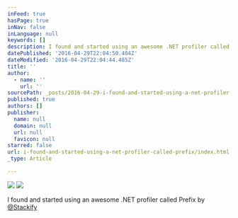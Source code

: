 ```yaml
---
inFeed: true
hasPage: true
inNav: false
inLanguage: null
keywords: []
description: I found and started using an awesome .NET profiler called Prefix by @Stackify
datePublished: '2016-04-29T22:04:50.404Z'
dateModified: '2016-04-29T22:04:44.485Z'
title: ''
author:
  - name: ''
    url: ''
sourcePath: _posts/2016-04-29-i-found-and-started-using-a-net-profiler-called-prefix.md
published: true
authors: []
publisher:
  name: null
  domain: null
  url: null
  favicon: null
starred: false
url: i-found-and-started-using-a-net-profiler-called-prefix/index.html
_type: Article

---
```

![](https://s3-us-west-2.amazonaws.com/the-grid-img/p/f6c1c7f48e59670a2a550941ce623ea1dbb0daa3.png)
![](https://the-grid-user-content.s3-us-west-2.amazonaws.com/7c0ca7c5-90d7-4346-9371-96f88489ef9e.png)

I found and started using an awesome .NET profiler called Prefix by [@Stackify][0]

[0]: https://twitter.com/Stackify
